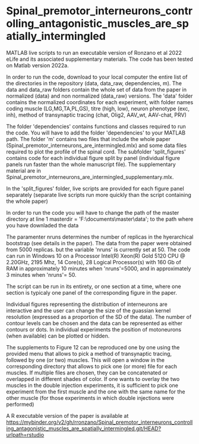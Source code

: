 # Spinal_premotor_interneurons_controlling_antagonistic_muscles_are_spatially_intermingled
MATLAB live scripts to run an executable version of Ronzano et al 2022 eLife and its associated supplementary materials.
The code has been tested on Matlab version 2022a. 

In order to run the code, download to your local computer the entire list of the directories in the repository (data, data_raw, dependencies, m). The data and data_raw folders contain the whole set of data from the paper in normalized (data) and non normalized (data_raw) versions. The 'data' folder contains the normalized coordinates for each experiment, with folder names coding muscle (LG,MG,TA,PL,GS), titre (high, low), neuron phenotype (exc, inh), method of transynaptic tracing (chat, Olig2, AAV_wt, AAV-chat, PRV)

The folder 'dependencies' contains functions and classes required to run the code. You will have to add the folder 'dependencies' to your MATLAB path. 
The folder 'm' contains two files that include the whole paper (Spinal_premotor_interneurons_are_intermingled.mlx) and some data files required to plot the profile of the spinal cord. The subfolder 'split_figures' contains code for each individual figure split by panel (individual figure panels run faster than the whole manuscript file). The supplementary material are in Spinal_premotor_interneurons_are_intermingled_supplementary.mlx. 

In the 'split_figures' folder, live scripts are provided for each figure panel separately (separate live scripts run more quickly than the script containing the whole paper)

In order to run the code you will have to change the path of the master directory at line 1
masterdir = 'F:\documents\master\data\'; to the path where you have downladed the data

The paramenter nruns determines the number of replicas in the hyerarchical bootstrap (see details in the paper). The data from the paper were obtained from 5000 replicas. but the variable 'nruns' is currently set at 50. The code can run in Windows 10 on a Processor	Intel(R) Xeon(R) Gold 5120 CPU @ 2.20GHz, 2195 Mhz, 14 Core(s), 28 Logical Processor(s) with 160 Gb of RAM in approximately 10 minutes when 'nruns'=5000, and in approximately 3 minutes when 'nruns'= 50. 

The script can be run in its entirety, or one section at a time, where one section is typicaly one panel of the corresponding figure in the paper. 

Individual figures representing the distribution of interneurons are interactive and the user can change the size of the guassian kernel resolution (expressed as a proportion of the SD of the data). The number of contour levels can be chosen and the data can be represented as either contours or dots. In individual experiments the position of motoneurons (when available) can be plotted or hidden.

The supplements to Figure 12 can be reproduced one by one using the provided menu that allows to pick a method of transynaptic tracing, followed by one (or two) muscles. This will open a window in the corresponding directory that allows to pick one (or more) file for each muscles. If multiple files are chosen, they can be concatenated or overlapped in different shades of color. If one wants to overlay the two muscles in the double injection experiments, it is sufficient to pick one experiment from the first muscle and the one with the same name for the other muscle (for those experiments in which double injections were performed)

A R executable version of the paper is available at https://mybinder.org/v2/gh/rronzano/Spinal_premotor_interneurons_controlling_antagonistic_muscles_are_spatially_intermingled.git/HEAD?urlpath=rstudio
 
